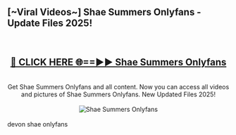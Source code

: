 <h2>[~Viral Videos~] Shae Summers Onlyfans - Update Files 2025!</h2>
<br>
<div align="center">
<h2><a href="https://betterlinks.top/A2PfLJ" rel="nofollow">🔴 CLICK HERE 🌐==►► Shae Summers Onlyfans</a></h2>
<br>
Get Shae Summers Onlyfans and all content. Now you can access all videos and pictures of Shae Summers Onlyfans. New Updated Files 2025!
<br>
<br>
<a href="https://betterlinks.top/A2PfLJ" rel="nofollow" data-target="animated-image.originalLink"><img src="https://i.ibb.co.com/WyWwxjT/player-gif2.gif" alt="Shae Summers Onlyfans" style="max-width: 100%; display: inline-block;" data-target="animated-image.originalImage"></a>
</div>
<br>
devon shae onlyfans